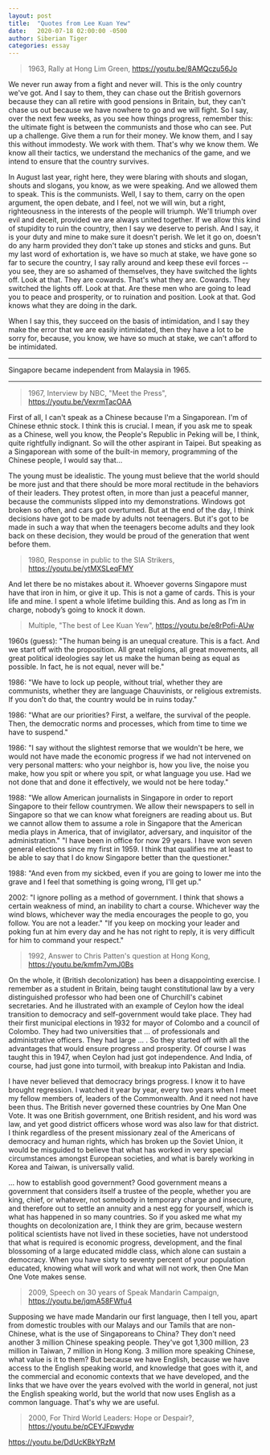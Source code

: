```yaml
---
layout: post
title:  "Quotes from Lee Kuan Yew"
date:   2020-07-18 02:00:00 -0500
author: Siberian Tiger
categories: essay
---
```


> 1963, Rally at Hong Lim Green, https://youtu.be/8AMQczu56Jo

We never run away from a fight and never will. This is the only country we've got. And I say to them, they can chase out the British governors because they can all retire with good pensions in Britain, but, they can't chase us out because we have nowhere to go and we will fight. So I say, over the next few weeks, as you see how things progress, remember this: the ultimate fight is between the communists and those who can see. Put up a challenge. Give them a run for their money. We know them, and I say this without immodesty. We work with them. That's why we know them. We know all their tactics, we understand the mechanics of the game, and we intend to ensure that the country survives.

In August last year, right here, they were blaring with shouts and slogan, shouts and slogans, you know, as we were speaking. And we allowed them to speak. This is the communists. Well, I say to them, carry on the open argument, the open debate, and I feel, not we will win, but a right, righteousness in the interests of the people will triumph. We'll triumph over evil and deceit, provided we are always united together. If we allow this kind of stupidity to ruin the country, then I say we deserve to perish. And I say, it is your duty and mine to make sure it doesn't perish. We let it go on, doesn't do any harm provided they don't take up stones and sticks and guns. But my last word of exhortation is, we have so much at stake, we have gone so far to secure the country, I say rally around and keep these evil forces -- you see, they are so ashamed of themselves, they have switched the lights off. Look at that. They are cowards. That's what they are. Cowards. They switched the lights off. Look at that. Are these men who are going to lead you to peace and prosperity, or to ruination and position. Look at that. God knows what they are doing in the dark.

When I say this, they succeed on the basis of intimidation, and I say they make the error that we are easily intimidated, then they have a lot to be sorry for, because, you know, we have so much at stake, we can't afford to be intimidated.

---

Singapore became independent from Malaysia in 1965.

---

> 1967, Interview by NBC, "Meet the Press", https://youtu.be/VexrmTacOAA

First of all, I can't speak as a Chinese because I'm a Singaporean. I'm of Chinese ethnic stock. I think this is crucial. I mean, if you ask me to speak as a Chinese, well you know, the People's Republic in Peking will be, I think, quite rightfully indignant. So will the other aspirant in Taipei. But speaking as a Singaporean with some of the built-in memory, programming of the Chinese people, I would say that...

The young must be idealistic. The young must believe that the world should be more just and that there should be more moral rectitude in the behaviors of their leaders. They protest often, in more than just a peaceful manner, because the communists slipped into my demonstrations. Windows got broken so often, and cars got overturned. But at the end of the day, I think decisions have got to be made by adults not teenagers. But it's got to be made in such a way that when the teenagers become adults and they look back on these decision, they would be proud of the generation that went before them.


> 1980, Response in public to the SIA Strikers, https://youtu.be/ytMXSLeqFMY

And let there be no mistakes about it. Whoever governs Singapore must have that iron in him, or give it up. This is not a game of cards. This is your life and mine. I spent a whole lifetime building this. And as long as I’m in charge, nobody’s going to knock it down.


> Multiple, "The best of Lee Kuan Yew", https://youtu.be/e8rPofi-AUw

1960s (guess): "The human being is an unequal creature. This is a fact. And we start off with the proposition. All great religions, all great movements, all great political ideologies say let us make the human being as equal as possible. In fact, he is not equal, never will be."

1986: "We have to lock up people, without trial, whether they are communists, whether they are language Chauvinists, or religious extremists. If you don't do that, the country would be in ruins today."

1986: "What are our priorities? First, a welfare, the survival of the people. Then, the democratic norms and processes, which from time to time we have to suspend."

1986: "I say without the slightest remorse that we wouldn't be here, we would not have made the economic progress if we had not intervened on very personal matters: who your neighbor is, how you live, the noise you make, how you spit or where you spit, or what language you use. Had we not done that and done it effectively, we would not be here today."

1988: "We allow American journalists in Singapore in order to report Singapore to their fellow countrymen. We allow their newspapers to sell in Singapore so that we can know what foreigners are reading about us. But we cannot allow them to assume a role in Singapore that the American media plays in America, that of invigilator, adversary, and inquisitor of the administration." "I have been in office for now 29 years. I have won seven general elections since my first in 1959. I think that qualifies me at least to be able to say that I do know Singapore better than the questioner."

1988: "And even from my sickbed, even if you are going to lower me into the grave and I feel that something is going wrong, I'll get up."

2002: "I ignore polling as a method of government. I think that shows a certain weakness of mind, an inability to chart a course. Whichever way the wind blows, whichever way the media encourages the people to go, you follow. You are not a leader." "If you keep on mocking your leader and poking fun at him every day and he has not right to reply, it is very difficult for him to command your respect."


> 1992, Answer to Chris Patten's question at Hong Kong, https://youtu.be/kmfm7vmJ0Bs

On the whole, it (British decolonization) has been a disappointing exercise. I remember as a student in Britain, being taught constitutional law by a very distinguished professor who had been one of Churchill's cabinet secretaries. And he illustrated with an example of Ceylon how the ideal transition to democracy and self-government would take place. They had their first municipal elections in 1932 for mayor of Colombo and a council of Colombo. They had two universities that ... of professionals and administrative officers. They had large ... . So they started off with all the advantages that would ensure progress and prosperity. Of course I was taught this in 1947, when Ceylon had just got independence. And India, of course, had just gone into turmoil, with breakup into Pakistan and India. 

I have never believed that democracy brings progress. I know it to have brought regression. I watched it year by year, every two years when I meet my fellow members of, leaders of the Commonwealth. And it need not have been thus. The British never governed these countries by One Man One Vote. It was one British government, one British resident, and his word was law, and yet good district officers whose word was also law for that district. I think regardless of the present missionary zeal of the Americans of democracy and human rights, which has broken up the Soviet Union, it would be misguided to believe that what has worked in very special circumstances amongst European societies, and what is barely working in Korea and Taiwan, is universally valid. 

... how to establish good government? Good government means a government that considers itself a trustee of the people, whether you are king, chief, or whatever, not somebody in temporary charge and insecure, and therefore out to settle an annuity and a nest egg for yourself, which is what has happened in so many countries. So if you asked me what my thoughts on decolonization are, I think they are grim, because western political scientists have not lived in these societies, have not understood that what is required is economic progress, development, and the final blossoming of a large educated middle class, which alone can sustain a democracy. When you have sixty to seventy percent of your population educated, knowing what will work and what will not work, then One Man One Vote makes sense. 


> 2009, Speech on 30 years of Speak Mandarin Campaign, https://youtu.be/jqmA58FWfu4

Supposing we have made Mandarin our first language, then I tell you, apart from domestic troubles with our Malays and our Tamils that are non-Chinese, what is the use of Singaporeans to China? They don't need another 3 million Chinese speaking people. They've got 1,300 million, 23 million in Taiwan, 7 million in Hong Kong. 3 million more speaking Chinese, what value is it to them? But because we have English, because we have access to the English speaking world, and knowledge that goes with it, and the commercial and economic contexts that we have developed, and the links that we have over the years evolved with the world in general, not just the English speaking world, but the world that now uses English as a common language. That's why we are useful.


> 2000, For Third World Leaders: Hope or Despair?, https://youtu.be/pCEYJFpwydw

https://youtu.be/DdUcKBkYRzM